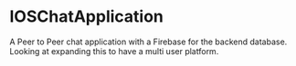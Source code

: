 # IOSChatApplication
A Peer to Peer chat application with a Firebase for the backend database. Looking at expanding this to have a multi user platform. 
